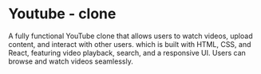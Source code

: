 # Youtube - clone
A fully functional YouTube clone that allows users to watch videos, upload content, and interact with other users. which is built with HTML, CSS, and React, featuring video playback, search, and a responsive UI. Users can browse and watch videos seamlessly.
